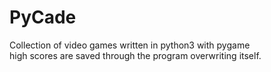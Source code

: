 # PyCade
Collection of video games written in python3 with pygame  
high scores are saved through the program overwriting itself.
